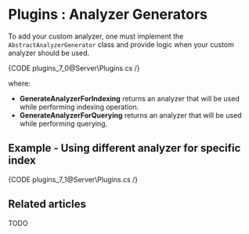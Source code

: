 # Plugins : Analyzer Generators

To add your custom analyzer, one must implement the `AbstractAnalyzerGenerator` class and provide logic when your custom analyzer should be used.

{CODE plugins_7_0@Server\Plugins.cs /}

where:   
* **GenerateAnalyzerForIndexing** returns an analyzer that will be used while performing indexing operation.   
* **GenerateAnalyzerForQuerying** returns an analyzer that will be used while performing querying.    

## Example - Using different analyzer for specific index

{CODE plugins_7_1@Server\Plugins.cs /}

## Related articles

TODO